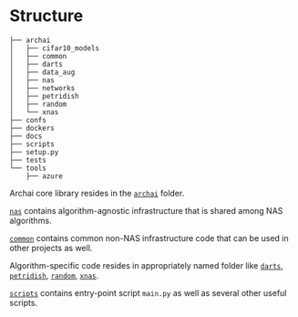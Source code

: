 # Structure

```
├── archai
│   ├── cifar10_models
│   ├── common
│   ├── darts
│   ├── data_aug
│   ├── nas
│   ├── networks
│   ├── petridish
│   ├── random
│   └── xnas
├── confs
├── dockers
├── docs
├── scripts
├── setup.py
├── tests
└── tools
    ├── azure
```

Archai core library resides in the [`archai`](https://github.com/microsoft/archai/tree/master/archai) folder.

[`nas`](https://github.com/microsoft/archai/tree/master/archai/nas) contains algorithm-agnostic infrastructure that is shared among NAS algorithms.

[`common`](https://github.com/microsoft/archai/tree/master/archai/common) contains common non-NAS infrastructure code that can be used in other projects as well.

Algorithm-specific code resides in appropriately named folder like [`darts`](https://github.com/microsoft/archai/tree/master/archai/algos/darts), [`petridish`](https://github.com/microsoft/archai/tree/master/archai/algos/petridish), [`random`](https://github.com/microsoft/archai/tree/master/archai/algos/random), [`xnas`](https://github.com/microsoft/archai/tree/master/archai/algos/xnas).

[`scripts`](https://github.com/microsoft/archai/tree/master/scripts) contains entry-point script `main.py` as well as several other useful scripts.